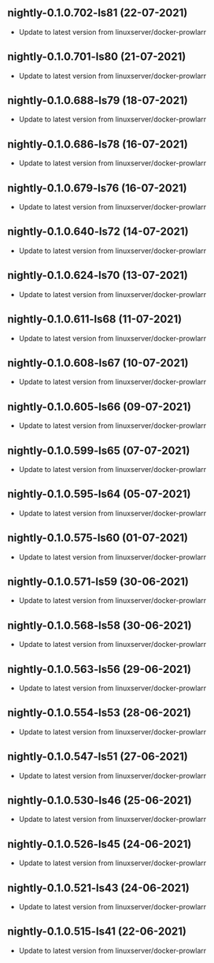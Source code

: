 
## nightly-0.1.0.702-ls81 (22-07-2021)
- Update to latest version from linuxserver/docker-prowlarr

## nightly-0.1.0.701-ls80 (21-07-2021)
- Update to latest version from linuxserver/docker-prowlarr

## nightly-0.1.0.688-ls79 (18-07-2021)
- Update to latest version from linuxserver/docker-prowlarr

## nightly-0.1.0.686-ls78 (16-07-2021)
- Update to latest version from linuxserver/docker-prowlarr

## nightly-0.1.0.679-ls76 (16-07-2021)
- Update to latest version from linuxserver/docker-prowlarr

## nightly-0.1.0.640-ls72 (14-07-2021)
- Update to latest version from linuxserver/docker-prowlarr

## nightly-0.1.0.624-ls70 (13-07-2021)
- Update to latest version from linuxserver/docker-prowlarr

## nightly-0.1.0.611-ls68 (11-07-2021)
- Update to latest version from linuxserver/docker-prowlarr

## nightly-0.1.0.608-ls67 (10-07-2021)
- Update to latest version from linuxserver/docker-prowlarr

## nightly-0.1.0.605-ls66 (09-07-2021)
- Update to latest version from linuxserver/docker-prowlarr

## nightly-0.1.0.599-ls65 (07-07-2021)
- Update to latest version from linuxserver/docker-prowlarr

## nightly-0.1.0.595-ls64 (05-07-2021)
- Update to latest version from linuxserver/docker-prowlarr

## nightly-0.1.0.575-ls60 (01-07-2021)
- Update to latest version from linuxserver/docker-prowlarr

## nightly-0.1.0.571-ls59 (30-06-2021)
- Update to latest version from linuxserver/docker-prowlarr

## nightly-0.1.0.568-ls58 (30-06-2021)
- Update to latest version from linuxserver/docker-prowlarr

## nightly-0.1.0.563-ls56 (29-06-2021)
- Update to latest version from linuxserver/docker-prowlarr

## nightly-0.1.0.554-ls53 (28-06-2021)
- Update to latest version from linuxserver/docker-prowlarr

## nightly-0.1.0.547-ls51 (27-06-2021)
- Update to latest version from linuxserver/docker-prowlarr

## nightly-0.1.0.530-ls46 (25-06-2021)
- Update to latest version from linuxserver/docker-prowlarr

## nightly-0.1.0.526-ls45 (24-06-2021)
- Update to latest version from linuxserver/docker-prowlarr

## nightly-0.1.0.521-ls43 (24-06-2021)
- Update to latest version from linuxserver/docker-prowlarr

## nightly-0.1.0.515-ls41 (22-06-2021)
- Update to latest version from linuxserver/docker-prowlarr

